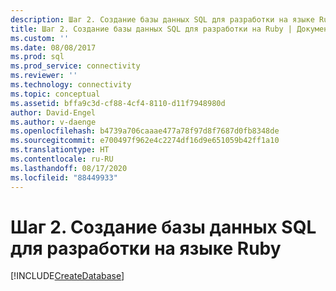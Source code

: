 ```yaml
---
description: Шаг 2. Создание базы данных SQL для разработки на языке Ruby
title: Шаг 2. Создание базы данных SQL для разработки на Ruby | Документация Майкрософт
ms.custom: ''
ms.date: 08/08/2017
ms.prod: sql
ms.prod_service: connectivity
ms.reviewer: ''
ms.technology: connectivity
ms.topic: conceptual
ms.assetid: bffa9c3d-cf88-4cf4-8110-d11f7948980d
author: David-Engel
ms.author: v-daenge
ms.openlocfilehash: b4739a706caaae477a78f97d8f7687d0fb8348de
ms.sourcegitcommit: e700497f962e4c2274df16d9e651059b42ff1a10
ms.translationtype: HT
ms.contentlocale: ru-RU
ms.lasthandoff: 08/17/2020
ms.locfileid: "88449933"
---
```

# <a name="step-2-create-a-sql-database-for-ruby-development"></a>Шаг 2. Создание базы данных SQL для разработки на языке Ruby

[!INCLUDE[CreateDatabase](../../includes/createdatabase.md)]
